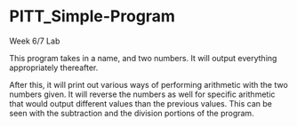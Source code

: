 # PITT_Simple-Program
Week 6/7 Lab

This program takes in a name, and two numbers. It will output everything appropriately thereafter.

After this, it will print out various ways of performing arithmetic with the two numbers given. It will reverse the numbers as well for specific arithmetic that would output different values than the previous values. This can be seen with the subtraction and the division portions of the program.
